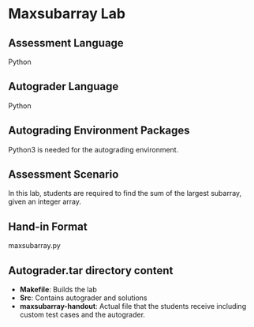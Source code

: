 <h1>Maxsubarray Lab</h1>

<h2>Assessment Language</h2>
Python

<h2>Autograder Language</h2>
Python

<h2>Autograding Environment Packages</h2>
Python3 is needed for the autograding environment.

<h2>Assessment Scenario</h2>
In this lab, students are required to find the sum of the largest subarray, given an integer array. 

<h2>Hand-in Format</h2>
maxsubarray.py

<h2>Autograder.tar directory content</h2>

- **Makefile**: Builds the lab
- **Src**: Contains autograder and solutions
- **maxsubarray-handout**: Actual file that the students receive including custom test cases and the autograder.
